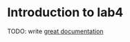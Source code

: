 # Introduction to lab4

TODO: write [great documentation](http://jacobian.org/writing/what-to-write/)
